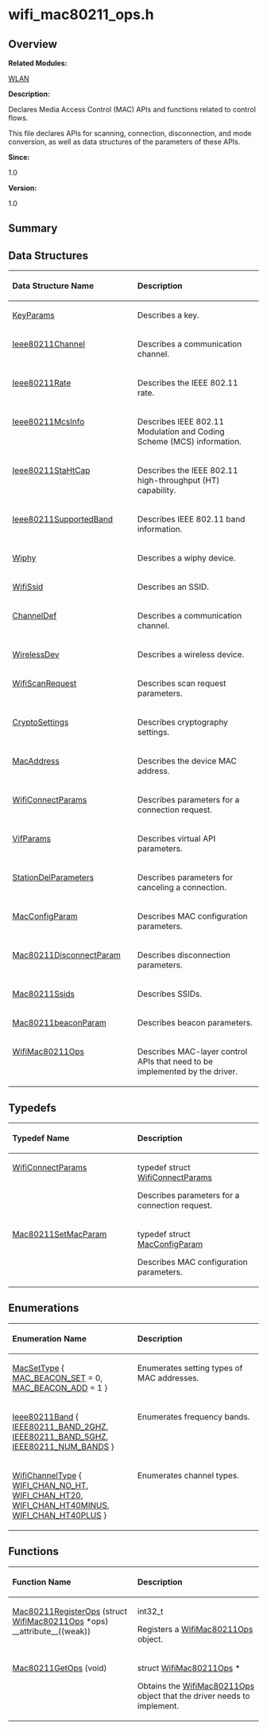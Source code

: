 # wifi\_mac80211\_ops.h<a name="ZH-CN_TOPIC_0000001054879520"></a>

## **Overview**<a name="section374492310084834"></a>

**Related Modules:**

[WLAN](WLAN.md)

**Description:**

Declares Media Access Control \(MAC\) APIs and functions related to control flows. 

This file declares APIs for scanning, connection, disconnection, and mode conversion, as well as data structures of the parameters of these APIs.

**Since:**

1.0

**Version:**

1.0

## **Summary**<a name="section2061578440084834"></a>

## Data Structures<a name="nested-classes"></a>

<a name="table1078733917084834"></a>
<table><thead align="left"><tr id="row2032615057084834"><th class="cellrowborder" valign="top" width="50%" id="mcps1.1.3.1.1"><p id="p384811771084834"><a name="p384811771084834"></a><a name="p384811771084834"></a>Data Structure Name</p>
</th>
<th class="cellrowborder" valign="top" width="50%" id="mcps1.1.3.1.2"><p id="p1088269676084834"><a name="p1088269676084834"></a><a name="p1088269676084834"></a>Description</p>
</th>
</tr>
</thead>
<tbody><tr id="row1931248843084834"><td class="cellrowborder" valign="top" width="50%" headers="mcps1.1.3.1.1 "><p id="p481619112084834"><a name="p481619112084834"></a><a name="p481619112084834"></a><a href="KeyParams.md">KeyParams</a></p>
</td>
<td class="cellrowborder" valign="top" width="50%" headers="mcps1.1.3.1.2 "><p id="p1943204476084834"><a name="p1943204476084834"></a><a name="p1943204476084834"></a>Describes a key. </p>
</td>
</tr>
<tr id="row193588226084834"><td class="cellrowborder" valign="top" width="50%" headers="mcps1.1.3.1.1 "><p id="p1663785965084834"><a name="p1663785965084834"></a><a name="p1663785965084834"></a><a href="Ieee80211Channel.md">Ieee80211Channel</a></p>
</td>
<td class="cellrowborder" valign="top" width="50%" headers="mcps1.1.3.1.2 "><p id="p975066648084834"><a name="p975066648084834"></a><a name="p975066648084834"></a>Describes a communication channel. </p>
</td>
</tr>
<tr id="row369149342084834"><td class="cellrowborder" valign="top" width="50%" headers="mcps1.1.3.1.1 "><p id="p1101512997084834"><a name="p1101512997084834"></a><a name="p1101512997084834"></a><a href="Ieee80211Rate.md">Ieee80211Rate</a></p>
</td>
<td class="cellrowborder" valign="top" width="50%" headers="mcps1.1.3.1.2 "><p id="p262530186084834"><a name="p262530186084834"></a><a name="p262530186084834"></a>Describes the IEEE 802.11 rate. </p>
</td>
</tr>
<tr id="row2143449456084834"><td class="cellrowborder" valign="top" width="50%" headers="mcps1.1.3.1.1 "><p id="p170405186084834"><a name="p170405186084834"></a><a name="p170405186084834"></a><a href="Ieee80211McsInfo.md">Ieee80211McsInfo</a></p>
</td>
<td class="cellrowborder" valign="top" width="50%" headers="mcps1.1.3.1.2 "><p id="p784666835084834"><a name="p784666835084834"></a><a name="p784666835084834"></a>Describes IEEE 802.11 Modulation and Coding Scheme (MCS) information. </p>
</td>
</tr>
<tr id="row1863240130084834"><td class="cellrowborder" valign="top" width="50%" headers="mcps1.1.3.1.1 "><p id="p1872305437084834"><a name="p1872305437084834"></a><a name="p1872305437084834"></a><a href="Ieee80211StaHtCap.md">Ieee80211StaHtCap</a></p>
</td>
<td class="cellrowborder" valign="top" width="50%" headers="mcps1.1.3.1.2 "><p id="p1857118199084834"><a name="p1857118199084834"></a><a name="p1857118199084834"></a>Describes the IEEE 802.11 high-throughput (HT) capability. </p>
</td>
</tr>
<tr id="row992638711084834"><td class="cellrowborder" valign="top" width="50%" headers="mcps1.1.3.1.1 "><p id="p679570798084834"><a name="p679570798084834"></a><a name="p679570798084834"></a><a href="Ieee80211SupportedBand.md">Ieee80211SupportedBand</a></p>
</td>
<td class="cellrowborder" valign="top" width="50%" headers="mcps1.1.3.1.2 "><p id="p1058798448084834"><a name="p1058798448084834"></a><a name="p1058798448084834"></a>Describes IEEE 802.11 band information. </p>
</td>
</tr>
<tr id="row2110983091084834"><td class="cellrowborder" valign="top" width="50%" headers="mcps1.1.3.1.1 "><p id="p298961122084834"><a name="p298961122084834"></a><a name="p298961122084834"></a><a href="Wiphy.md">Wiphy</a></p>
</td>
<td class="cellrowborder" valign="top" width="50%" headers="mcps1.1.3.1.2 "><p id="p1961856449084834"><a name="p1961856449084834"></a><a name="p1961856449084834"></a>Describes a wiphy device. </p>
</td>
</tr>
<tr id="row1235519113084834"><td class="cellrowborder" valign="top" width="50%" headers="mcps1.1.3.1.1 "><p id="p484601109084834"><a name="p484601109084834"></a><a name="p484601109084834"></a><a href="WifiSsid.md">WifiSsid</a></p>
</td>
<td class="cellrowborder" valign="top" width="50%" headers="mcps1.1.3.1.2 "><p id="p223594919084834"><a name="p223594919084834"></a><a name="p223594919084834"></a>Describes an SSID. </p>
</td>
</tr>
<tr id="row184238508084834"><td class="cellrowborder" valign="top" width="50%" headers="mcps1.1.3.1.1 "><p id="p799486307084834"><a name="p799486307084834"></a><a name="p799486307084834"></a><a href="ChannelDef.md">ChannelDef</a></p>
</td>
<td class="cellrowborder" valign="top" width="50%" headers="mcps1.1.3.1.2 "><p id="p739985811084834"><a name="p739985811084834"></a><a name="p739985811084834"></a>Describes a communication channel. </p>
</td>
</tr>
<tr id="row1248325131084834"><td class="cellrowborder" valign="top" width="50%" headers="mcps1.1.3.1.1 "><p id="p202059886084834"><a name="p202059886084834"></a><a name="p202059886084834"></a><a href="WirelessDev.md">WirelessDev</a></p>
</td>
<td class="cellrowborder" valign="top" width="50%" headers="mcps1.1.3.1.2 "><p id="p1620567909084834"><a name="p1620567909084834"></a><a name="p1620567909084834"></a>Describes a wireless device. </p>
</td>
</tr>
<tr id="row7850097084834"><td class="cellrowborder" valign="top" width="50%" headers="mcps1.1.3.1.1 "><p id="p996514700084834"><a name="p996514700084834"></a><a name="p996514700084834"></a><a href="WifiScanRequest.md">WifiScanRequest</a></p>
</td>
<td class="cellrowborder" valign="top" width="50%" headers="mcps1.1.3.1.2 "><p id="p902706537084834"><a name="p902706537084834"></a><a name="p902706537084834"></a>Describes scan request parameters. </p>
</td>
</tr>
<tr id="row1481060177084834"><td class="cellrowborder" valign="top" width="50%" headers="mcps1.1.3.1.1 "><p id="p1035807439084834"><a name="p1035807439084834"></a><a name="p1035807439084834"></a><a href="CryptoSettings.md">CryptoSettings</a></p>
</td>
<td class="cellrowborder" valign="top" width="50%" headers="mcps1.1.3.1.2 "><p id="p779009754084834"><a name="p779009754084834"></a><a name="p779009754084834"></a>Describes cryptography settings. </p>
</td>
</tr>
<tr id="row727972448084834"><td class="cellrowborder" valign="top" width="50%" headers="mcps1.1.3.1.1 "><p id="p38003701084834"><a name="p38003701084834"></a><a name="p38003701084834"></a><a href="MacAddress.md">MacAddress</a></p>
</td>
<td class="cellrowborder" valign="top" width="50%" headers="mcps1.1.3.1.2 "><p id="p72936192084834"><a name="p72936192084834"></a><a name="p72936192084834"></a>Describes the device MAC address. </p>
</td>
</tr>
<tr id="row317387377084834"><td class="cellrowborder" valign="top" width="50%" headers="mcps1.1.3.1.1 "><p id="p119206230084834"><a name="p119206230084834"></a><a name="p119206230084834"></a><a href="WifiConnectParams.md">WifiConnectParams</a></p>
</td>
<td class="cellrowborder" valign="top" width="50%" headers="mcps1.1.3.1.2 "><p id="p1635965278084834"><a name="p1635965278084834"></a><a name="p1635965278084834"></a>Describes parameters for a connection request. </p>
</td>
</tr>
<tr id="row1148976339084834"><td class="cellrowborder" valign="top" width="50%" headers="mcps1.1.3.1.1 "><p id="p307539681084834"><a name="p307539681084834"></a><a name="p307539681084834"></a><a href="VifParams.md">VifParams</a></p>
</td>
<td class="cellrowborder" valign="top" width="50%" headers="mcps1.1.3.1.2 "><p id="p651555729084834"><a name="p651555729084834"></a><a name="p651555729084834"></a>Describes virtual API parameters. </p>
</td>
</tr>
<tr id="row176410118084834"><td class="cellrowborder" valign="top" width="50%" headers="mcps1.1.3.1.1 "><p id="p431955289084834"><a name="p431955289084834"></a><a name="p431955289084834"></a><a href="StationDelParameters.md">StationDelParameters</a></p>
</td>
<td class="cellrowborder" valign="top" width="50%" headers="mcps1.1.3.1.2 "><p id="p1789824895084834"><a name="p1789824895084834"></a><a name="p1789824895084834"></a>Describes parameters for canceling a connection. </p>
</td>
</tr>
<tr id="row1190967954084834"><td class="cellrowborder" valign="top" width="50%" headers="mcps1.1.3.1.1 "><p id="p58876898084834"><a name="p58876898084834"></a><a name="p58876898084834"></a><a href="MacConfigParam.md">MacConfigParam</a></p>
</td>
<td class="cellrowborder" valign="top" width="50%" headers="mcps1.1.3.1.2 "><p id="p225201516084834"><a name="p225201516084834"></a><a name="p225201516084834"></a>Describes MAC configuration parameters. </p>
</td>
</tr>
<tr id="row1994661571084834"><td class="cellrowborder" valign="top" width="50%" headers="mcps1.1.3.1.1 "><p id="p159350261084834"><a name="p159350261084834"></a><a name="p159350261084834"></a><a href="Mac80211DisconnectParam.md">Mac80211DisconnectParam</a></p>
</td>
<td class="cellrowborder" valign="top" width="50%" headers="mcps1.1.3.1.2 "><p id="p1976095921084834"><a name="p1976095921084834"></a><a name="p1976095921084834"></a>Describes disconnection parameters. </p>
</td>
</tr>
<tr id="row55665046084834"><td class="cellrowborder" valign="top" width="50%" headers="mcps1.1.3.1.1 "><p id="p1669155536084834"><a name="p1669155536084834"></a><a name="p1669155536084834"></a><a href="Mac80211Ssids.md">Mac80211Ssids</a></p>
</td>
<td class="cellrowborder" valign="top" width="50%" headers="mcps1.1.3.1.2 "><p id="p1868531868084834"><a name="p1868531868084834"></a><a name="p1868531868084834"></a>Describes SSIDs. </p>
</td>
</tr>
<tr id="row1265233861084834"><td class="cellrowborder" valign="top" width="50%" headers="mcps1.1.3.1.1 "><p id="p1438349182084834"><a name="p1438349182084834"></a><a name="p1438349182084834"></a><a href="Mac80211beaconParam.md">Mac80211beaconParam</a></p>
</td>
<td class="cellrowborder" valign="top" width="50%" headers="mcps1.1.3.1.2 "><p id="p47673384084834"><a name="p47673384084834"></a><a name="p47673384084834"></a>Describes beacon parameters. </p>
</td>
</tr>
<tr id="row403189812084834"><td class="cellrowborder" valign="top" width="50%" headers="mcps1.1.3.1.1 "><p id="p1649378101084834"><a name="p1649378101084834"></a><a name="p1649378101084834"></a><a href="WifiMac80211Ops.md">WifiMac80211Ops</a></p>
</td>
<td class="cellrowborder" valign="top" width="50%" headers="mcps1.1.3.1.2 "><p id="p1017483316084834"><a name="p1017483316084834"></a><a name="p1017483316084834"></a>Describes MAC-layer control APIs that need to be implemented by the driver. </p>
</td>
</tr>
</tbody>
</table>

## Typedefs<a name="typedef-members"></a>

<a name="table587012412084834"></a>
<table><thead align="left"><tr id="row987719948084834"><th class="cellrowborder" valign="top" width="50%" id="mcps1.1.3.1.1"><p id="p787456838084834"><a name="p787456838084834"></a><a name="p787456838084834"></a>Typedef Name</p>
</th>
<th class="cellrowborder" valign="top" width="50%" id="mcps1.1.3.1.2"><p id="p372650164084834"><a name="p372650164084834"></a><a name="p372650164084834"></a>Description</p>
</th>
</tr>
</thead>
<tbody><tr id="row819233921084834"><td class="cellrowborder" valign="top" width="50%" headers="mcps1.1.3.1.1 "><p id="p1353869964084834"><a name="p1353869964084834"></a><a name="p1353869964084834"></a><a href="WLAN.md#ga3e8945c521d2392cb775494570c560b3">WifiConnectParams</a></p>
</td>
<td class="cellrowborder" valign="top" width="50%" headers="mcps1.1.3.1.2 "><p id="p983973657084834"><a name="p983973657084834"></a><a name="p983973657084834"></a>typedef struct <a href="WifiConnectParams.md">WifiConnectParams</a>&nbsp;</p>
<p id="p2008666655084834"><a name="p2008666655084834"></a><a name="p2008666655084834"></a>Describes parameters for a connection request. </p>
</td>
</tr>
<tr id="row440968732084834"><td class="cellrowborder" valign="top" width="50%" headers="mcps1.1.3.1.1 "><p id="p910900759084834"><a name="p910900759084834"></a><a name="p910900759084834"></a><a href="WLAN.md#ga85f7d8a3795887f090e0a6439b1df6e1">Mac80211SetMacParam</a></p>
</td>
<td class="cellrowborder" valign="top" width="50%" headers="mcps1.1.3.1.2 "><p id="p304991451084834"><a name="p304991451084834"></a><a name="p304991451084834"></a>typedef struct <a href="MacConfigParam.md">MacConfigParam</a>&nbsp;</p>
<p id="p1309948927084834"><a name="p1309948927084834"></a><a name="p1309948927084834"></a>Describes MAC configuration parameters. </p>
</td>
</tr>
</tbody>
</table>

## Enumerations<a name="enum-members"></a>

<a name="table1032574874084834"></a>
<table><thead align="left"><tr id="row2120011977084834"><th class="cellrowborder" valign="top" width="50%" id="mcps1.1.3.1.1"><p id="p1619479146084834"><a name="p1619479146084834"></a><a name="p1619479146084834"></a>Enumeration Name</p>
</th>
<th class="cellrowborder" valign="top" width="50%" id="mcps1.1.3.1.2"><p id="p751514269084834"><a name="p751514269084834"></a><a name="p751514269084834"></a>Description</p>
</th>
</tr>
</thead>
<tbody><tr id="row2089751962084834"><td class="cellrowborder" valign="top" width="50%" headers="mcps1.1.3.1.1 "><p id="p1349667157084834"><a name="p1349667157084834"></a><a name="p1349667157084834"></a><a href="WLAN.md#ga75cba3dc6ab4c5dc5653b037433b3abf">MacSetType</a> { <a href="WLAN.md#gga75cba3dc6ab4c5dc5653b037433b3abfa52532b66ba237505f04a57b382f67cb1">MAC_BEACON_SET</a> = 0, <a href="WLAN.md#gga75cba3dc6ab4c5dc5653b037433b3abfa8bb6332eadf8a54cdcf7d02b6040e7f3">MAC_BEACON_ADD</a> = 1 }</p>
</td>
<td class="cellrowborder" valign="top" width="50%" headers="mcps1.1.3.1.2 "><p id="p69093415084834"><a name="p69093415084834"></a><a name="p69093415084834"></a>Enumerates setting types of MAC addresses. </p>
</td>
</tr>
<tr id="row1978158464084834"><td class="cellrowborder" valign="top" width="50%" headers="mcps1.1.3.1.1 "><p id="p1044531126084834"><a name="p1044531126084834"></a><a name="p1044531126084834"></a><a href="WLAN.md#ga9882f415202cf9acb0f4cdfbc456a88d">Ieee80211Band</a> { <a href="WLAN.md#gga9882f415202cf9acb0f4cdfbc456a88daf339f82c036557f42f668a358aa96da3">IEEE80211_BAND_2GHZ</a>, <a href="WLAN.md#gga9882f415202cf9acb0f4cdfbc456a88da0871c8866251ec4e668e956bb0427cfa">IEEE80211_BAND_5GHZ</a>, <a href="WLAN.md#gga9882f415202cf9acb0f4cdfbc456a88da703cf67d516a80d6dae1b1995017b9a4">IEEE80211_NUM_BANDS</a> }</p>
</td>
<td class="cellrowborder" valign="top" width="50%" headers="mcps1.1.3.1.2 "><p id="p217241545084834"><a name="p217241545084834"></a><a name="p217241545084834"></a>Enumerates frequency bands. </p>
</td>
</tr>
<tr id="row438760750084834"><td class="cellrowborder" valign="top" width="50%" headers="mcps1.1.3.1.1 "><p id="p901637932084834"><a name="p901637932084834"></a><a name="p901637932084834"></a><a href="WLAN.md#ga9d902b330de99c24b2a8c3ba7120af21">WifiChannelType</a> { <a href="WLAN.md#gga9d902b330de99c24b2a8c3ba7120af21ae0707e29a1748ee7f33d51acabaf8810">WIFI_CHAN_NO_HT</a>, <a href="WLAN.md#gga9d902b330de99c24b2a8c3ba7120af21a255f513fd4efa8bce0c015086e0588ea">WIFI_CHAN_HT20</a>, <a href="WLAN.md#gga9d902b330de99c24b2a8c3ba7120af21a1c6dbd2c2f6be59e4fa8312fe6009a98">WIFI_CHAN_HT40MINUS</a>, <a href="WLAN.md#gga9d902b330de99c24b2a8c3ba7120af21abdc85daa4bd2fdda2cfb14a975099652">WIFI_CHAN_HT40PLUS</a> }</p>
</td>
<td class="cellrowborder" valign="top" width="50%" headers="mcps1.1.3.1.2 "><p id="p618650735084834"><a name="p618650735084834"></a><a name="p618650735084834"></a>Enumerates channel types. </p>
</td>
</tr>
</tbody>
</table>

## Functions<a name="func-members"></a>

<a name="table1870544456084834"></a>
<table><thead align="left"><tr id="row937815670084834"><th class="cellrowborder" valign="top" width="50%" id="mcps1.1.3.1.1"><p id="p1017091292084834"><a name="p1017091292084834"></a><a name="p1017091292084834"></a>Function Name</p>
</th>
<th class="cellrowborder" valign="top" width="50%" id="mcps1.1.3.1.2"><p id="p1297893574084834"><a name="p1297893574084834"></a><a name="p1297893574084834"></a>Description</p>
</th>
</tr>
</thead>
<tbody><tr id="row1675457722084834"><td class="cellrowborder" valign="top" width="50%" headers="mcps1.1.3.1.1 "><p id="p1762550803084834"><a name="p1762550803084834"></a><a name="p1762550803084834"></a><a href="WLAN.md#ga6542a735af0fe7496789c3c55380adfa">Mac80211RegisterOps</a> (struct <a href="WifiMac80211Ops.md">WifiMac80211Ops</a> *ops) __attribute__((weak))</p>
</td>
<td class="cellrowborder" valign="top" width="50%" headers="mcps1.1.3.1.2 "><p id="p1068775402084834"><a name="p1068775402084834"></a><a name="p1068775402084834"></a>int32_t&nbsp;</p>
<p id="p98791596084834"><a name="p98791596084834"></a><a name="p98791596084834"></a>Registers a <a href="WifiMac80211Ops.md">WifiMac80211Ops</a> object. </p>
</td>
</tr>
<tr id="row297823607084834"><td class="cellrowborder" valign="top" width="50%" headers="mcps1.1.3.1.1 "><p id="p995469429084834"><a name="p995469429084834"></a><a name="p995469429084834"></a><a href="WLAN.md#gad7c34413d81d55ba090c90404d340c8a">Mac80211GetOps</a> (void)</p>
</td>
<td class="cellrowborder" valign="top" width="50%" headers="mcps1.1.3.1.2 "><p id="p1976301203084834"><a name="p1976301203084834"></a><a name="p1976301203084834"></a>struct <a href="WifiMac80211Ops.md">WifiMac80211Ops</a> *&nbsp;</p>
<p id="p1966411142084834"><a name="p1966411142084834"></a><a name="p1966411142084834"></a>Obtains the <a href="WifiMac80211Ops.md">WifiMac80211Ops</a> object that the driver needs to implement. </p>
</td>
</tr>
</tbody>
</table>

